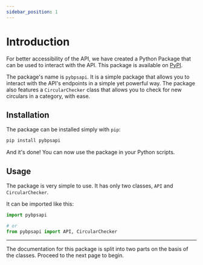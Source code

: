 ```yaml
---
sidebar_position: 1
---
```


# Introduction

For better accessibility of the API, we have created a Python Package that can be used to interact with the API. This package is available on [PyPI](https://pypi.org/project/pybpsapi/). 

The package's name is `pybpsapi`. It is a simple package that allows you to interact with the API's endpoints in a simple yet powerful way. The package also features a `CircularChecker` class that allows you to check for new circulars in a category, with ease. 

## Installation

The package can be installed simply with `pip`:

```bash
pip install pybpsapi
```

And it's done! You can now use the package in your Python scripts.

## Usage

The package is very simple to use. It has only two classes, `API` and `CircularChecker`. 

It can be imported like this:

```python
import pybpsapi

# or
from pybpsapi import API, CircularChecker
```

---

The documentation for this package is split into two parts on the basis of the classes. Proceed to the next page to begin.